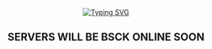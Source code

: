 ## <!-- Typing SVG -->
<p align="center">
    <a href="https://git.io/J0hKr">
        <img
        src="https://readme-typing-svg.herokuapp.com?font=Times+New+Roman&color=F70303&size=30&lines=Pikachu+Bot+is+in+Maintanence;It+Will+Come+back+Soon"
            alt="Typing SVG"
        />
    </a>
</p>

<div align="center">
    
## SERVERS WILL BE BSCK ONLINE SOON
